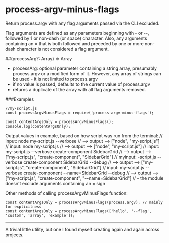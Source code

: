 # process-argv-minus-flags
Return process.argv with any flag arguments passed via the CLI excluded.

Flag arguments are defined as any parameters beginning with - or --, followed by 1 or non-dash (or space) character.
Also, any arguments containing an = that is both followed and preceded by one or more non-dash character is not considered a flag argument.

##(processArg?: Array<String>) => Array<String>
*   processArg: optional parameter containing a string array, presumably process.argv or a modified form of it. However, any array of strings can be used - it is not limited to process.argv
*   if no value is passed, defaults to the current value of process.argv
*   returns a duplicate of the array with all flag arguments removed.

###Examples

    //my-script.js
    const processArgvMinusFlags = require('process-argv-minus-flags');

    const contentArgsOnly = processArgvMinusFlags();
    console.log(contentArgsOnly);

Output values in example, based on how script was run from the terminal:
    //    input:  node my-script.js --verbose
    //          --> output --> ["node", "my-script.js"]
    //    input:  node my-script.js
    //          --> output --> ["node", "my-script.js"]
    //    input:  my-script.js --verbose create-component SidebarGrid
    //          --> output --> ["my-script.js", "create-component", "SidebarGrid"]
    //    myinput:  -script.js --verbose create-component SidebarGrid --debug
    //          --> output --> ["my-script.js", "create-component", "SidebarGrid"]
    //    input:  my-script.js --verbose create-component --name=SidebarGrid --debug
    //          --> output --> ["my-script.js", "create-component", "--name=SidebarGrid"]
    //          - the module doesn't exclude arguments containing an = sign


Other methods of calling processArgvMinusFlags function:

    const contentArgsOnly = processArgvMinusFlags(process.argv); // mainly for explicitness
    const contentArgsOnly = processArgvMinusFlags(['hello', '--flag', 'custom', 'array', 'example']); 


----

A trivial little utility, but one I found myself creating again and again across projects.
